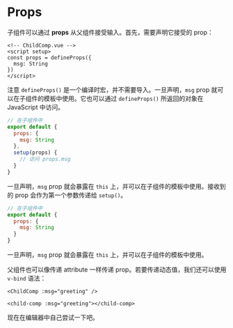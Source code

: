 # Props

子组件可以通过 **props** 从父组件接受输入。首先，需要声明它接受的 prop：

<div class="composition-api">
<div class="sfc">

```vue
<!-- ChildComp.vue -->
<script setup>
const props = defineProps({
  msg: String
})
</script>
```

注意 `defineProps()` 是一个编译时宏，并不需要导入。一旦声明，`msg` prop 就可以在子组件的模板中使用。它也可以通过 `defineProps()` 所返回的对象在 JavaScript 中访问。

</div>

<div class="html">

```js
// 在子组件中
export default {
  props: {
    msg: String
  },
  setup(props) {
    // 访问 props.msg
  }
}
```

一旦声明，`msg` prop 就会暴露在 `this` 上，并可以在子组件的模板中使用。接收到的 prop 会作为第一个参数传递给 `setup()`。

</div>

</div>

<div class="options-api">

```js
// 在子组件中
export default {
  props: {
    msg: String
  }
}
```

一旦声明，`msg` prop 就会暴露在 `this` 上，并可以在子组件的模板中使用。

</div>

父组件也可以像传递 attribute 一样传递 prop。若要传递动态值，我们还可以使用 `v-bind` 语法：

<div class="sfc">

```vue-html
<ChildComp :msg="greeting" />
```

</div>
<div class="html">

```vue-html
<child-comp :msg="greeting"></child-comp>
```

</div>

现在在编辑器中自己尝试一下吧。
